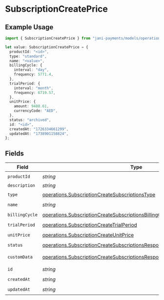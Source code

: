 # SubscriptionCreatePrice

## Example Usage

```typescript
import { SubscriptionCreatePrice } from "jani-payments/models/operations";

let value: SubscriptionCreatePrice = {
  productId: "<id>",
  type: "standard",
  name: "<value>",
  billingCycle: {
    interval: "day",
    frequency: 5771.4,
  },
  trialPeriod: {
    interval: "month",
    frequency: 6719.57,
  },
  unitPrice: {
    amount: 9488.61,
    currencyCode: "AED",
  },
  status: "archived",
  id: "<id>",
  createdAt: "1726334661299",
  updatedAt: "1738901158824",
};
```

## Fields

| Field                                                                                                                                                                    | Type                                                                                                                                                                     | Required                                                                                                                                                                 | Description                                                                                                                                                              |
| ------------------------------------------------------------------------------------------------------------------------------------------------------------------------ | ------------------------------------------------------------------------------------------------------------------------------------------------------------------------ | ------------------------------------------------------------------------------------------------------------------------------------------------------------------------ | ------------------------------------------------------------------------------------------------------------------------------------------------------------------------ |
| `productId`                                                                                                                                                              | *string*                                                                                                                                                                 | :heavy_check_mark:                                                                                                                                                       | N/A                                                                                                                                                                      |
| `description`                                                                                                                                                            | *string*                                                                                                                                                                 | :heavy_minus_sign:                                                                                                                                                       | N/A                                                                                                                                                                      |
| `type`                                                                                                                                                                   | [operations.SubscriptionCreateSubscriptionsType](../../models/operations/subscriptioncreatesubscriptionstype.md)                                                         | :heavy_check_mark:                                                                                                                                                       | N/A                                                                                                                                                                      |
| `name`                                                                                                                                                                   | *string*                                                                                                                                                                 | :heavy_check_mark:                                                                                                                                                       | N/A                                                                                                                                                                      |
| `billingCycle`                                                                                                                                                           | [operations.SubscriptionCreateSubscriptionsBillingCycle](../../models/operations/subscriptioncreatesubscriptionsbillingcycle.md)                                         | :heavy_check_mark:                                                                                                                                                       | N/A                                                                                                                                                                      |
| `trialPeriod`                                                                                                                                                            | [operations.SubscriptionCreateTrialPeriod](../../models/operations/subscriptioncreatetrialperiod.md)                                                                     | :heavy_check_mark:                                                                                                                                                       | N/A                                                                                                                                                                      |
| `unitPrice`                                                                                                                                                              | [operations.SubscriptionCreateUnitPrice](../../models/operations/subscriptioncreateunitprice.md)                                                                         | :heavy_check_mark:                                                                                                                                                       | N/A                                                                                                                                                                      |
| `status`                                                                                                                                                                 | [operations.SubscriptionCreateSubscriptionsResponse200ApplicationJSONStatus](../../models/operations/subscriptioncreatesubscriptionsresponse200applicationjsonstatus.md) | :heavy_check_mark:                                                                                                                                                       | N/A                                                                                                                                                                      |
| `customData`                                                                                                                                                             | [operations.SubscriptionCreateSubscriptionsResponseCustomData](../../models/operations/subscriptioncreatesubscriptionsresponsecustomdata.md)                             | :heavy_minus_sign:                                                                                                                                                       | Any valid JSON value                                                                                                                                                     |
| `id`                                                                                                                                                                     | *string*                                                                                                                                                                 | :heavy_check_mark:                                                                                                                                                       | N/A                                                                                                                                                                      |
| `createdAt`                                                                                                                                                              | *string*                                                                                                                                                                 | :heavy_check_mark:                                                                                                                                                       | N/A                                                                                                                                                                      |
| `updatedAt`                                                                                                                                                              | *string*                                                                                                                                                                 | :heavy_check_mark:                                                                                                                                                       | N/A                                                                                                                                                                      |